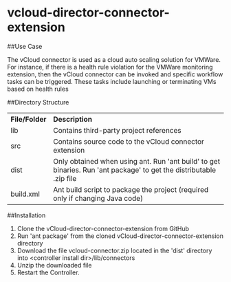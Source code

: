 vcloud-director-connector-extension
===================================

##Use Case

The vCloud connector is used as a cloud auto scaling solution for VMWare. For instance, if there is a health rule violation for the VMWare monitoring extension, then the vCloud connector can be invoked and specific workflow tasks can be triggered. These tasks include launching or terminating VMs based on health rules

##Directory Structure

<table><tbody>
<tr>
<th align="left"> File/Folder </th>
<th align="left"> Description </th>
</tr>
<tr>
<td class='confluenceTd'> lib </td>
<td class='confluenceTd'> Contains third-party project references </td>
</tr>
<tr>
<td class='confluenceTd'> src </td>
<td class='confluenceTd'> Contains source code to the vCloud connector extension </td>
</tr>
<tr>
<td class='confluenceTd'> dist </td>
<td class='confluenceTd'> Only obtained when using ant. Run 'ant build' to get binaries. Run 'ant package' to get the distributable .zip file </td>
</tr>
<tr>
<td class='confluenceTd'> build.xml </td>
<td class='confluenceTd'> Ant build script to package the project (required only if changing Java code) </td>
</tr>
</tbody>
</table>

##Installation

1. Clone the vCloud-director-connector-extension from GitHub
2. Run 'ant package' from the cloned vCloud-director-connector-extension directory
3. Download the file vcloud-connector.zip located in the 'dist' directory into \<controller install dir\>/lib/connectors
4. Unzip the downloaded file
5. Restart the Controller.

